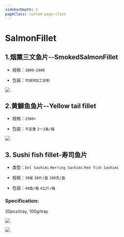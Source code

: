 ```yaml
---
sidebarDepth: 2
pageClass: custom-page-class
---
```


# SalmonFillet

## 1.烟熏三文鱼片--SmokedSalmonFillet
- 规格：`1000~2000` </p>
- 包装：`可OEM加工定制`</P>

<div class="imgb" >
 <img  src="https://yuhuawebsite.oss-cn-hongkong.aliyuncs.com/A-Su-3.%E7%83%9F%E7%86%8F%E4%B8%89%E6%96%87%E9%B1%BC%E9%B1%BC%E7%89%87--Smoked%20salmon%20fillet.jpg">
</div>


## 2.黄鰤鱼鱼片--Yellow tail fillet
- 规格：`2500+` </p>
- 包装：`不定重` `2～3条/箱` </p>

<div class="imgb" >
 <img  src="https://yuhuawebsite.oss-cn-hongkong.aliyuncs.com/A-Su-1.%E9%BB%84%E9%B0%A4%E9%B1%BC%E9%B1%BC%E7%89%87--Yellow%20tail%20fillet.jpg">
</div>

## 3. Sushi fish fillet-寿司鱼片
- 类型：`Eel Sashimi` `Herring Sashimi` `Red fish Sashimi`</p>
- 规格：`30尾` `30片/盘` `100克/盘` </p>
- 包装：`40盘/箱` `4公斤/箱`</p>
### Specification: 
30pcs/tray, 100g/tray

<div class="imgb">
 <img src="https://yuhuawebsite.oss-cn-hongkong.aliyuncs.com/A-Su-2.%E5%AF%BF%E5%8F%B8%E9%B1%BC%E7%89%87--Sashimi.jpg">
 </p>
 <img src="https://yuhuawebsite.oss-cn-hongkong.aliyuncs.com/A-O-%E5%AF%BF%E5%8F%B8%E9%B1%BC%E7%89%87-Sushi%20fish%20fillet.jpg">

</div>

